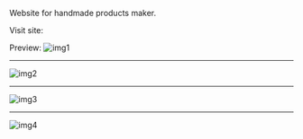 Website for handmade products maker.


Visit site:


Preview:
![img1](https://github.com/MJanuszek/handmade-products-shop/assets/82171710/2a7fecc2-a0c0-414c-b792-a9fd2e1c3fc4)
___________________________
![img2](https://github.com/MJanuszek/handmade-products-shop/assets/82171710/8bc06fce-1646-444b-9b33-417037b5e837)
___________________________
![img3](https://github.com/MJanuszek/handmade-products-shop/assets/82171710/5d191478-2e54-4430-a7c7-1fb72eae098b)
___________________________
![img4](https://github.com/MJanuszek/handmade-products-shop/assets/82171710/8a70cc11-7897-4996-84bf-d29696726a94)
